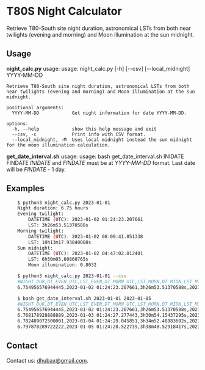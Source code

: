 T80S Night Calculator
=====================

Retrieve T80-South site night duration, astronomical LSTs from both near twilights (evening and morning) and Moon illumination at the sun midnight.

Usage
-----

**night_calc.py** usage:
    usage: night_calc.py [-h] [--csv] [--local_midnight] YYYY-MM-DD

    Retrieve T80-South site night duration, astronomical LSTs from both near twilights (evening and morning) and Moon illumination at the sun midnight.

    positional arguments:
      YYYY-MM-DD            Get night information for date YYYY-MM-DD.

    options:
      -h, --help            show this help message and exit
      --csv, -c             Print info with CSV format.
      --local_midnight, -M  Uses local midnight instead the sun midnight for the moon illumination calculation.

**get_date_interval.sh** usage:
    usage: bash get_date_interval.sh INIDATE FINDATE
*INIDATE* and *FINDATE* must be at *YYYY-MM-DD* format. Last date will be *FINDATE* - 1 day.

Examples
--------

```bash
    $ python3 night_calc.py 2023-01-01
    Night duration: 6.75 hours
    Evening twilight:
        DATETIME (UTC): 2023-01-02 01:24:23.207661
        LST: 3h26m53.51370588s
    Morning twilight:
        DATETIME (UTC): 2023-01-02 08:09:41.051338
        LST: 10h13m17.93840088s
    Sun midnight:
        DATETIME (UTC): 2023-01-02 04:47:02.012401
        LST: 6h50m05.60860765s
        Moon illumination: 0.8032

    $ python3 night_calc.py 2023-01-01 --csv
    #NIGHT_DUR,DT_EVEN_UTC,LST_EVEN,DT_MORN_UTC,LST_MORN,DT_MIDN,LST_MIDN,MOON_ILLUM_MIDN
    6.754956576944445,2023-01-02 01:24:23.207661,3h26m53.51370588s,2023-01-02 08:09:41.051338,10h13m17.93840088s,2023-01-02 04:47:02.012401,6h50m05.60860765s,0.8032165343009382

    $ bash get_date_interval.sh 2023-01-01 2023-01-05
    #NIGHT_DUR,DT_EVEN_UTC,LST_EVEN,DT_MORN_UTC,LST_MORN,DT_MIDN,LST_MIDN,MOON_ILLUM_MIDN
    6.754956576944445,2023-01-02 01:24:23.207661,3h26m53.51370588s,2023-01-02 08:09:41.051338,10h13m17.93840088s,2023-01-02 04:47:02.012401,6h50m05.60860765s,0.8032165343009382
    6.768178928888889,2023-01-03 01:24:27.277443,3h30m54.15437295s,2023-01-03 08:10:32.721587,10h18m06.31061791s,2023-01-03 04:47:30.126149,6h54m30.35945389s,0.8750535541745281
    6.782489072500001,2023-01-04 01:24:29.045851,3h34m52.48983602s,2023-01-04 08:11:26.006512,10h22m56.30421445s,2023-01-04 04:47:57.856998,6h58m54.72873387s,0.9314920905532926
    6.797870289722222,2023-01-05 01:24:28.522739,3h38m48.52918417s,2023-01-05 08:12:20.855782,10h27m47.86783566s,2023-01-05 04:48:25.179159,7h03m18.68974587s,0.9712297317299345
```

Contact
-------
	
Contact us: [dhubax@gmail.com](mailto:dhubax@gmail.com).
